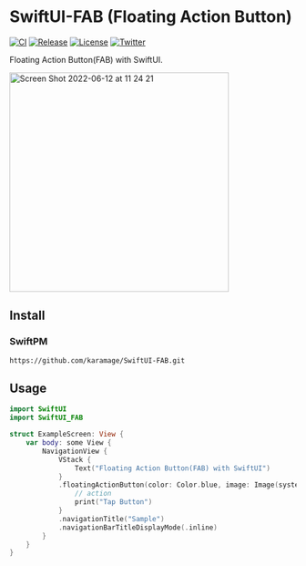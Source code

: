 # SwiftUI-FAB (Floating Action Button)
[![CI](https://github.com/karamage/SwiftUI-FAB/actions/workflows/main.yml/badge.svg?branch=main)](https://github.com/karamage/SwiftUI-FAB/actions/workflows/main.yml)
[![Release](https://img.shields.io/github/v/release/karamage/SwiftUI-FAB)](https://github.com/karamage/SwiftUI-FAB/releases/latest)
[![License](https://img.shields.io/github/license/karamage/SwiftUI-FAB)](https://github.com/karamage/SwiftUI-FAB/blob/main/LICENSE)
[![Twitter](https://img.shields.io/twitter/follow/kara_mage?style=social)](https://twitter.com/kara_mage)

Floating Action Button(FAB) with SwiftUI.

<img width="385" alt="Screen Shot 2022-06-12 at 11 24 21" src="https://user-images.githubusercontent.com/330715/173212044-c0b4b0b5-4416-4845-824d-f39f6b499ead.png">

## Install

### SwiftPM
```
https://github.com/karamage/SwiftUI-FAB.git
```

## Usage
```Swift
import SwiftUI
import SwiftUI_FAB

struct ExampleScreen: View {
    var body: some View {
        NavigationView {
            VStack {
                Text("Floating Action Button(FAB) with SwiftUI")
            }
            .floatingActionButton(color: Color.blue, image: Image(systemName: "plus").foregroundColor(.white)) {
                // action
                print("Tap Button")
            }
            .navigationTitle("Sample")
            .navigationBarTitleDisplayMode(.inline)
        }
    }
}
```

